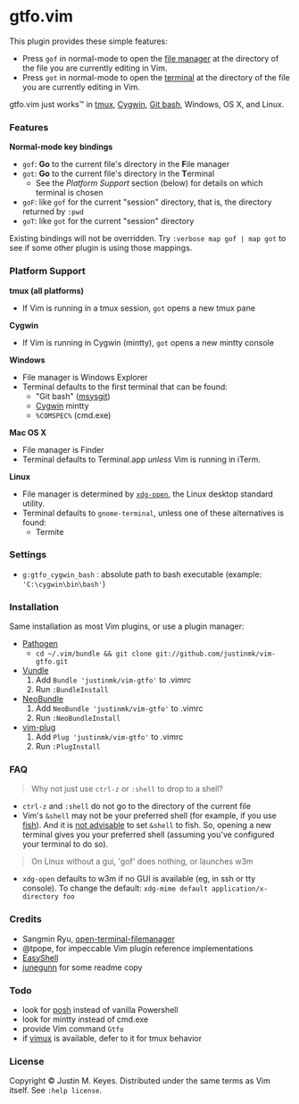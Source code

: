 # gtfo.vim

This plugin provides these simple features:
* Press `gof` in normal-mode to open the [file manager](http://en.wikipedia.org/wiki/File_manager#Examples) 
  at the directory of the file you are currently editing in Vim.
* Press `got` in normal-mode to open the [terminal](http://en.wikipedia.org/wiki/Terminal_emulator)
  at the directory of the file you are currently editing in Vim.

<!-- * Enter `:Gtfo <arbitrary shell command>` to run any command in a new terminal relative to the current file. -->

gtfo.vim just works™ in [tmux](http://tmux.sourceforge.net/), [Cygwin](http://www.cygwin.com/), 
[Git bash](http://msysgit.github.io/), Windows, OS X, and Linux.

### Features

**Normal-mode key bindings**
* `gof`: **Go** to the current file's directory in the **F**ile manager 
* `got`: **Go** to the current file's directory in the **T**erminal
  * See the *Platform Support* section (below) for details on which terminal is chosen
* `goF`: like `gof` for the current "session" directory, that is, the directory
  returned by `:pwd`
* `goT`: like `got` for the current "session" directory

Existing bindings will not be overridden. Try `:verbose map gof | map got` to 
see if some other plugin is using those mappings.

### Platform Support

**tmux (all platforms)**
* If Vim is running in a tmux session, `got` opens a new tmux pane

**Cygwin**
* If Vim is running in Cygwin (mintty), `got` opens a new mintty console

**Windows**
* File manager is Windows Explorer
* Terminal defaults to the first terminal that can be found:
  * "Git bash" ([msysgit](http://msysgit.github.io/))
  * [Cygwin](http://www.cygwin.org) mintty
  * `%COMSPEC%` (cmd.exe)

**Mac OS X**
* File manager is Finder
* Terminal defaults to Terminal.app *unless* Vim is running in iTerm.

**Linux**
* File manager is determined by [`xdg-open`](http://portland.freedesktop.org/xdg-utils-1.0/xdg-open.html), 
  the Linux desktop standard utility.
* Terminal defaults to `gnome-terminal`, unless one of these alternatives is found:
  * Termite

### Settings

* `g:gtfo_cygwin_bash` : absolute path to bash executable 
  (example: `'C:\cygwin\bin\bash'`)

### Installation

Same installation as most Vim plugins, or use a plugin manager:

- [Pathogen](https://github.com/tpope/vim-pathogen)
  - `cd ~/.vim/bundle && git clone git://github.com/justinmk/vim-gtfo.git`
- [Vundle](https://github.com/gmarik/vundle)
  1. Add `Bundle 'justinmk/vim-gtfo'` to .vimrc
  2. Run `:BundleInstall`
- [NeoBundle](https://github.com/Shougo/neobundle.vim)
  1. Add `NeoBundle 'justinmk/vim-gtfo'` to .vimrc
  2. Run `:NeoBundleInstall`
- [vim-plug](https://github.com/junegunn/vim-plug)
  1. Add `Plug 'justinmk/vim-gtfo'` to .vimrc
  2. Run `:PlugInstall`

### FAQ

> Why not just use `ctrl-z` or `:shell` to drop to a shell?

* `ctrl-z` and `:shell` do not go to the directory of the current file
* Vim's `&shell` may not be your preferred shell (for example, if you use [fish](http://fishshell.com/)).
  And it is [not advisable](https://github.com/tpope/vim-sensible/issues/50#issuecomment-19875409) 
  to set `&shell` to fish. So, opening a new terminal gives you your preferred 
  shell (assuming you've configured your terminal to do so).

> On Linux without a gui, 'gof' does nothing, or launches w3m

* `xdg-open` defaults to w3m if no GUI is available (eg, in ssh or tty console).
  To change the default: `xdg-mime default application/x-directory foo`

### Credits

* Sangmin Ryu, [open-terminal-filemanager](http://www.vim.org/scripts/script.php?script_id=2896)
* @tpope, for impeccable Vim plugin reference implementations
* [EasyShell](http://marketplace.eclipse.org/node/974#.Ui1kc2R273E)
* [junegunn](https://github.com/junegunn) for some readme copy

### Todo

* look for [posh](https://github.com/dahlbyk/posh-git) instead of vanilla Powershell
* look for mintty instead of cmd.exe
* provide Vim command `Gtfo`
* if [vimux](https://github.com/benmills/vimux) is available, defer to it for tmux behavior

### License

Copyright © Justin M. Keyes. Distributed under the same terms as Vim itself.
See `:help license`.
